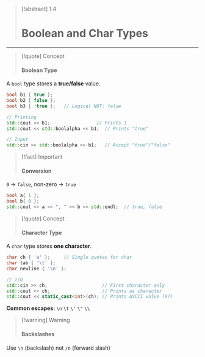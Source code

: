 > [!abstract] 1.4
> # Boolean and Char Types

---
> [!quote] Concept
> 
> #### Boolean Type

A `bool` type stores a **true/false** value.

```cpp
bool b1 { true };
bool b2 { false };
bool b3 { !true };   // Logical NOT: false

// Printing
std::cout << b1;                 // Prints 1
std::cout << std::boolalpha << b1;  // Prints "true"

// Input
std::cin >> std::boolalpha >> b1;   // Accept "true"/"false"
```

> [!fact] Important
> 
> #### Conversion

`0` → `false`, non-zero → `true`
```cpp
bool a{ 1 };
bool b{ 0 };
std::cout << a << ", " << b << std::endl;  // true, false
```

> [!quote] Concept
> 
> #### Character Type

A `char` type stores **one character**.

```cpp
char ch { 'a' };     // Single quotes for char
char tab { '\t' };
char newline { '\n' };

// I/O
std::cin >> ch;                    // First character only
std::cout << ch;                   // Prints as character
std::cout << static_cast<int>(ch); // Prints ASCII value (97)
```

**Common escapes:** `\n` `\t` `\'` `\"` `\\`

> [!warning] Warning
> 
> #### Backslashes

Use `\n` (backslash) not `/n` (forward slash)